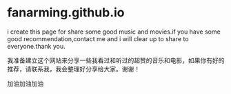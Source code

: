 ﻿fanarming.github.io
===================
i create this page for share some good music and movies.if you have some good recommendation,contact me and i will clear up to share to everyone.thank you.

我准备建立这个网站来分享一些我看过和听过的超赞的音乐和电影，如果你有好的推荐，请联系我，我会整理好分享给大家。谢谢！

加油加油加油
